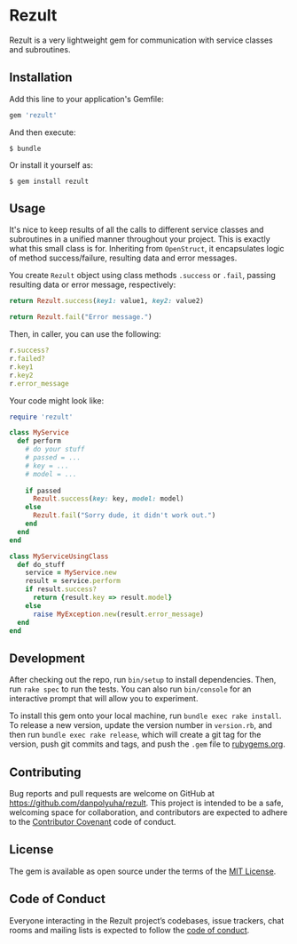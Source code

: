 # Rezult

Rezult is a very lightweight gem for communication with service classes and subroutines.

## Installation

Add this line to your application's Gemfile:

```ruby
gem 'rezult'
```

And then execute:

    $ bundle

Or install it yourself as:

    $ gem install rezult

## Usage

It's nice to keep results of all the calls to different service classes and subroutines in a unified manner throughout
your project. This is exactly what this small class is for. Inheriting from `OpenStruct`, it encapsulates logic of
method success/failure, resulting data and error messages.

You create `Rezult` object using class methods `.success` or `.fail`, passing resulting data or error message,
respectively:
```ruby
return Rezult.success(key1: value1, key2: value2)

return Rezult.fail("Error message.")
```
Then, in caller, you can use the following:
```ruby
r.success?
r.failed?
r.key1
r.key2
r.error_message
```

Your code might look like:
```ruby
require 'rezult'

class MyService
  def perform
    # do your stuff
    # passed = ...
    # key = ...
    # model = ...
    
    if passed
      Rezult.success(key: key, model: model)
    else
      Rezult.fail("Sorry dude, it didn't work out.")
    end
  end
end

class MyServiceUsingClass
  def do_stuff
    service = MyService.new
    result = service.perform
    if result.success?
      return {result.key => result.model}
    else
      raise MyException.new(result.error_message)
  end
end
```

 

## Development

After checking out the repo, run `bin/setup` to install dependencies. Then, run `rake spec` to run the tests. You can also run `bin/console` for an interactive prompt that will allow you to experiment.

To install this gem onto your local machine, run `bundle exec rake install`. To release a new version, update the version number in `version.rb`, and then run `bundle exec rake release`, which will create a git tag for the version, push git commits and tags, and push the `.gem` file to [rubygems.org](https://rubygems.org).

## Contributing

Bug reports and pull requests are welcome on GitHub at https://github.com/danpolyuha/rezult. This project is intended to be a safe, welcoming space for collaboration, and contributors are expected to adhere to the [Contributor Covenant](http://contributor-covenant.org) code of conduct.

## License

The gem is available as open source under the terms of the [MIT License](http://opensource.org/licenses/MIT).

## Code of Conduct

Everyone interacting in the Rezult project’s codebases, issue trackers, chat rooms and mailing lists is expected to follow the [code of conduct](https://github.com/[USERNAME]/rezult/blob/master/CODE_OF_CONDUCT.md).
